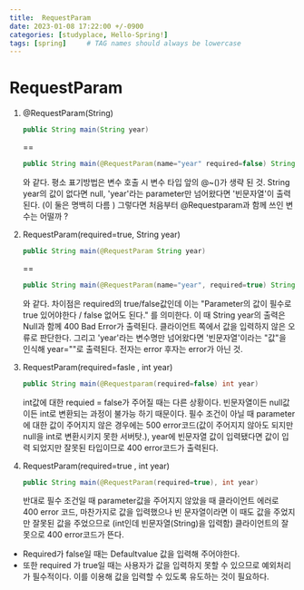```yaml
---
title:  RequestParam
date: 2023-01-08 17:22:00 +/-0900
categories: [studyplace, Hello-Spring!]
tags: [spring]     # TAG names should always be lowercase
---
```


# RequestParam

1. @RequestParam(String)

    ```java
    public String main(String year)
    ```

    ==

    ```java
    public String main(@RequestParam(name="year" required=false) String year)
    ```

    와 같다. 평소 표기방법은 변수 호출 시 변수 타입 앞의 @~()가 생략 된 것. String year의 값이 없다면 null, 'year'라는 parameter만 넘어왔다면 '빈문자열'이 출력된다. (이 둘은 명백히 다름 ) 그렇다면 처음부터 @Requestparam과 함께 쓰인 변수는 어떨까 ?

2. RequestParam(required=true, String year)

    ```java
    public String main(@RequestParam String year)
    ```

    ==

    ```java
    public String main(@RequestParam(name="year", required=true) String year)
    ```

    와 같다. 차이점은 required의 true/false값인데 이는 "Parameter의 값이 필수로 true 있어야한다 / false 없어도 된다."  를 의미한다.
    이 때 String year의 출력은 Null과 함께 400 Bad Error가 출력된다. 클라이언트 쪽에서 값을 입력하지 않은 오류로 판단한다. 그리고 'year'라는 변수명만 넘어왔다면 '빈문자열'이라는 "값"을 인식해 year=""로 출력된다. 전자는 error 후자는 error가 아닌 것.

3. RequestParam(required=fasle , int year)

    ```java
    public String main(@Requestparam(required=false) int year)
    ```

    int값에 대한 requied = false가 주어질 때는 다른 상황이다. 빈문자열이든 null값이든 int로 변환되는 과정이 불가능 하기 때문이다. 필수 조건이 아닐 때 parameter에 대한 값이 주어지지 않은 경우에는 500 error코드(값이 주어지지 않아도 되지만 null을 int로 변환시키지 못한 서버탓.), year에 빈문자열 값이 입력됐다면 값이 입력 되었지만 잘못된 타입이므로 400 error코드가 출력된다.

4. RequestParam(required=true , int year)

    ```java
    public String main(@RequestParam(required=true), int year)
    ```

    반대로 필수 조건일 때 parameter값을 주어지지 않았을 때 클라이언트 에러로 400 error 코드, 마찬가지로 값을 입력했으나 빈 문자열이라면 이 때도 값을 주었지만 잘못된 값을 주었으므로 (int인데 빈문자열(String)을 입력함) 클라이언트의 잘못으로 400 error코드가 뜬다.

- Required가 false일 때는 Defaultvalue 값을 입력해 주어야한다.
- 또한 required 가 true일 때는 사용자가 값을 입력하지 못할 수 있으므로 예외처리가 필수적이다. 이를 이용해 값을 입력할 수 있도록 유도하는 것이 필요하다.

